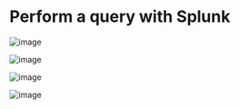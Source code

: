 # Perform a query with Splunk

![image](https://github.com/roulthegr8/Cybersecurity-Profesional-Certificate/assets/90126847/3e02bd1a-6cef-4ee4-b975-7084f809fa1b)

![image](https://github.com/roulthegr8/Cybersecurity-Profesional-Certificate/assets/90126847/2796df2e-3b55-4cbd-8407-7964a4ac2c29)

![image](https://github.com/roulthegr8/Cybersecurity-Profesional-Certificate/assets/90126847/df31d656-bb13-4dac-b584-be9a8ac811ca)

![image](https://github.com/roulthegr8/Cybersecurity-Profesional-Certificate/assets/90126847/2df5cf3e-3279-4995-a647-1fd7a023d742)








 
